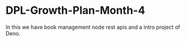 # DPL-Growth-Plan-Month-4
In this we have book management node rest apis and a intro project of Deno.

